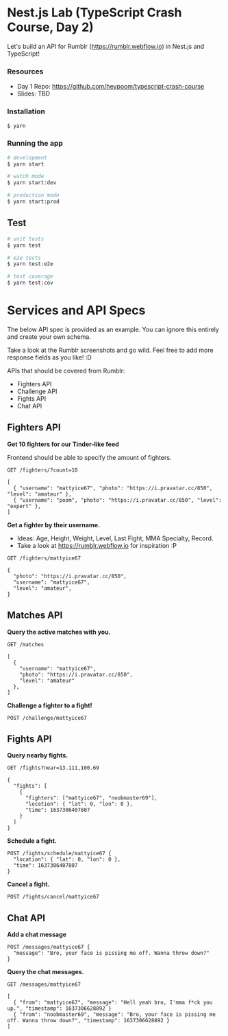 # Nest.js Lab (TypeScript Crash Course, Day 2)

Let's build an API for Rumblr (https://rumblr.webflow.io) in Nest.js and TypeScript!

### Resources

- Day 1 Repo: https://github.com/heypoom/typescript-crash-course
- Slides: TBD

### Installation

```bash
$ yarn
```

### Running the app

```bash
# development
$ yarn start

# watch mode
$ yarn start:dev

# production mode
$ yarn start:prod
```

## Test

```bash
# unit tests
$ yarn test

# e2e tests
$ yarn test:e2e

# test coverage
$ yarn test:cov
```

# Services and API Specs

The below API spec is provided as an example. You can ignore this entirely and create your own schema.

Take a look at the Rumblr screenshots and go wild. Feel free to add more response fields as you like! :D

APIs that should be covered from Rumblr:

- Fighters API
- Challenge API
- Fights API
- Chat API

## Fighters API

**Get 10 fighters for our Tinder-like feed**

Frontend should be able to specify the amount of fighters.

```
GET /fighters/?count=10

[
  { "username": "mattyice67", "photo": "https://i.pravatar.cc/850", "level": "amateur" },
  { "username": "poom", "photo": "https://i.pravatar.cc/850", "level": "expert" },
]
```

**Get a fighter by their username.**

- Ideas: Age, Height, Weight, Level, Last Fight, MMA Specialty, Record.
- Take a look at https://rumblr.webflow.io for inspiration :P

```
GET /fighters/mattyice67

{
  "photo": "https://i.pravatar.cc/850",
  "username": "mattyice67",
  "level": "amateur",
}
```

## Matches API

**Query the active matches with you.**

```
GET /matches

[
  {
    "username": "mattyice67",
    "photo": "https://i.pravatar.cc/850",
    "level": "amateur"
  },
]
```

**Challenge a fighter to a fight!**

```
POST /challenge/mattyice67
```

## Fights API

**Query nearby fights.**

```
GET /fights?near=13.111,100.69

{
  "fights": [
    {
      "fighters": ["mattyice67", "noobmaster69"],
      "location": { "lat": 0, "lon": 0 },
      "time": 1637306407807
    }
  ]
}
```

**Schedule a fight.**

```
POST /fights/schedule/mattyice67 {
  "location": { "lat": 0, "lon": 0 },
  "time": 1637306407807
}
```

**Cancel a fight.**

```
POST /fights/cancel/mattyice67
```

## Chat API

**Add a chat message**

```
POST /messages/mattyice67 {
  "message": "Bro, your face is pissing me off. Wanna throw down?"
}
```

**Query the chat messages.**

```
GET /messages/mattyice67

[
  { "from": "mattyice67", "message": "Hell yeah bro, I'mma f*ck you up.", "timestamp": 1637306628892 }
  { "from": "noobmaster69", "message": "Bro, your face is pissing me off. Wanna throw down?", "timestamp": 1637306628892 }
]
```
